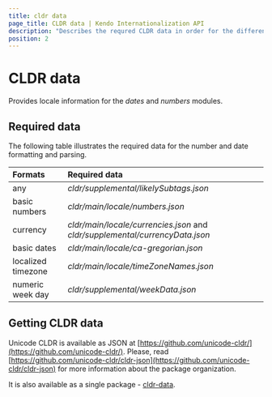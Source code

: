 ```yaml
---
title: cldr data
page_title: CLDR data | Kendo Internationalization API
description: "Describes the requred CLDR data in order for the different modules to work."
position: 2
---
```


# CLDR data

Provides locale information for the _dates_ and _numbers_ modules.

## Required data

The following table illustrates the required data for the number and date formatting and parsing. 

| Formats            | Required data                   |
|:---                |:---                             | 
| any                | _cldr/supplemental/likelySubtags.json_ |   
| basic numbers      | _cldr/main/locale/numbers.json_ |
| currency           | _cldr/main/locale/currencies.json_ and _cldr/supplemental/currencyData.json_ |
| basic dates        | _cldr/main/locale/ca-gregorian.json_ |
| localized timezone | _cldr/main/locale/timeZoneNames.json_ |
| numeric week day   | _cldr/supplemental/weekData.json_ |

## Getting CLDR data

Unicode CLDR is available as JSON at [https://github.com/unicode-cldr/](https://github.com/unicode-cldr/). Please, read [https://github.com/unicode-cldr/cldr-json](https://github.com/unicode-cldr/cldr-json) for more information about the package organization.

It is also available as a single package - [cldr-data](https://www.npmjs.com/package/cldr-data).